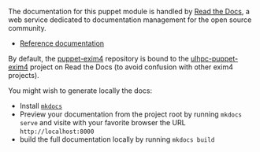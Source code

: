 The documentation for this puppet module is handled by [Read the Docs](https://readthedocs.org/), a web service dedicated to documentation management for the open source community.

* [Reference documentation](https://docs.readthedocs.org/en/latest/)

By default, the [puppet-exim4](https://github.com/ULHPC/puppet-exim4) repository is bound to the [ulhpc-puppet-exim4](http://ulhpc-puppet-exim4.rtfd.org) project on Read the Docs (to avoid confusion with other exim4 projects). 

You might wish to generate locally the docs:

* Install [`mkdocs`](http://www.mkdocs.org/#installation)
* Preview your documentation from the project root by running `mkdocs serve` and visite with your favorite browser the URL `http://localhost:8000`
* build the full documentation locally by running `mkdocs build`


